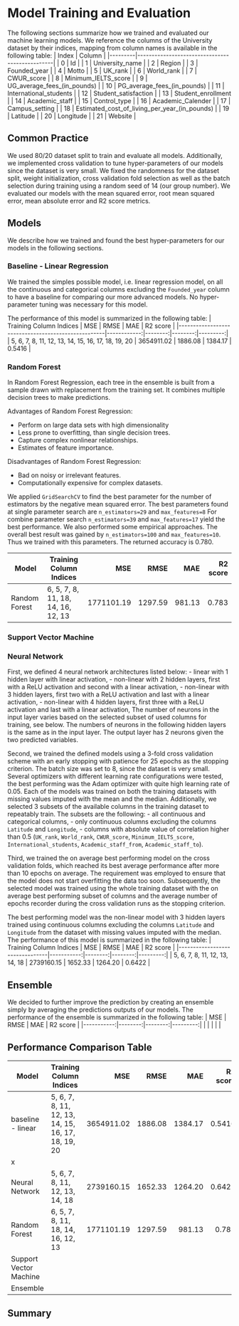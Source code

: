 # Model Training and Evaluation
The following sections summarize how we trained and evaluated our machine learning models. We reference the columns of the University dataset by their indices, mapping from column names is available in the following table:
|  Index  | Column                                         |
|---------|------------------------------------------------|
|  0      | Id                                             |
|  1      | University_name                                |
|  2      | Region                                         |
|  3      | Founded_year                                   |
|  4      | Motto                                          |
|  5      | UK_rank                                        |
|  6      | World_rank                                     |
|  7      | CWUR_score                                     |
|  8      | Minimum_IELTS_score                            |
|  9      | UG_average_fees_(in_pounds)                    |
|  10     | PG_average_fees_(in_pounds)                    |
|  11     | International_students                         |
|  12     | Student_satisfaction                           |
|  13     | Student_enrollment                             |
|  14     | Academic_staff                                 |
|  15     | Control_type                                   |
|  16     | Academic_Calender                              |
|  17     | Campus_setting                                 |
|  18     | Estimated_cost_of_living_per_year_(in_pounds)  |
|  19     | Latitude                                       |
|  20     | Longitude                                      |
|  21     | Website                                        |

## Common Practice
We used 80/20 dataset split to train and evaluate all models. Additionally, we implemented cross validation to tune hyper-parameters of our models since the dataset is very small. We fixed the randomness for the dataset split, weight initialization, cross validation fold selection as well as the batch selection during training using a random seed of 14 (our group number). We evaluated our models with the mean squared error, root mean squared error, mean absolute error and R2 score metrics. 

## Models
We describe how we trained and found the best hyper-parameters for our models in the following sections.

### Baseline - Linear Regression
We trained the simples possible model, i.e. linear regression model, on all the continuous and categorical columns excluding the `Founded_year` column to have a baseline for comparing our more advanced models. No hyper-parameter tuning was necessary for this model.

The performance of this model is summarized in the following table:
| Training Column Indices                            |         MSE |    RMSE |     MAE | R2 score |
|----------------------------------------------------|------------:|--------:|--------:|---------:|
| 5, 6, 7, 8, 11, 12, 13, 14, 15, 16, 17, 18, 19, 20 |  3654911.02 | 1886.08 | 1384.17 |   0.5416 |

### Random Forest

In Random Forest Regression, each tree in the ensemble is built from a sample drawn with replacement from the training set.
It combines multiple decision trees to make predictions.

Advantages of Random Forest Regression:

- Perform on large data sets with high dimensionality
- Less prone to overfitting, than single decision trees.
- Capture complex nonlinear relationships.
- Estimates of feature importance.

Disadvantages of Random Forest Regression:

- Bad on noisy or irrelevant features.
- Computationally expensive for complex datasets.

We applied `GridSearchCV` to find the best parameter for the number of estimators by the negative mean squared error.
The best parameters found at single parameter search are `n_estimators=29` and `max_features=8`
For combine parameter search `n_estimators=39` and `max_features=17` yield the best performance.
We also performed some empirical approaches.
The overall best result was gained by `n_estimators=100` and `max_features=10`.
Thus we trained with this parameters. The returned accuracy is 0.780.

| Model                    | Training Column Indices                            |        MSE |    RMSE |     MAE | R2 score |
| -------------------------|----------------------------------------------------|-----------:|--------:|--------:|---------:|
| Random Forest            | 6, 5, 7, 8, 11, 18, 14, 16, 12, 13                 | 1771101.19 | 1297.59 |  981.13 |   0.783  |

### Support Vector Machine

### Neural Network
First, we defined 4 neural network architectures listed below:
    - linear with 1 hidden layer with linear activation,
    - non-linear with 2 hidden layers, first with a ReLU activation and second with a linear activation,
    - non-linear with 3 hidden layers, first two with a ReLU activation and last with a linear activation,
    - non-linear with 4 hidden layers, first three with a ReLU activation and last with a linear activation,
The number of neurons in the input layer varies based on the selected subset of used columns for training, see below. The numbers of neurons in the following hidden layers is the same as in the input layer. The output layer has 2 neurons given the two predicted variables.

Second, we trained the defined models using a 3-fold cross validation scheme with an early stopping with patience for 25 epochs as the stopping criterion. The batch size was set to 8, since the dataset is very small. Several optimizers with different learning rate configurations were tested, the best performing was the Adam optimizer with quite high learning rate of 0.05. Each of the models was trained on both the training datasets with missing values imputed with the mean and the median. Additionally, we selected 3 subsets of the available columns in the training dataset to repeatably train. The subsets are the following:
    - all continuous and categorical columns,
    - only continuous columns excluding the columns `Latitude` and `Longitude`,
    - columns with absolute value of correlation higher than 0.5 (`UK_rank`, `World_rank`, `CWUR_score`, `Minimum_IELTS_score`, `International_students`, `Academic_staff_from`, `Academic_staff_to`).

Third, we trained the on average best performing model on the cross validation folds, which reached its best average performance after more than 10 epochs on average. The requirement was employed to ensure that the model does not start overfitting the data too soon. Subsequently, the selected model was trained using the whole training dataset with the on average best performing subset of columns and the average number of epochs recorder during the cross validation runs as the stopping criterion.

The best performing model was the non-linear model with 3 hidden layers trained using continuous columns excluding the columns `Latitude` and `Longitude` from the dataset with missing values imputed with the median. The performance of this model is summarized in the following table:
| Training Column Indices        |        MSE |    RMSE |     MAE | R2 score |
|--------------------------------|-----------:|--------:|--------:|---------:|
| 5, 6, 7, 8, 11, 12, 13, 14, 18 | 2739160.15 | 1652.33 | 1264.20 |   0.6422 |

## Ensemble
We decided to further improve the prediction by creating an ensemble simply by averaging the predictions outputs of our models. The performance of the ensemble is summarized in the following table:
|        MSE |    RMSE |     MAE | R2 score |
|-----------:|--------:|--------:|---------:|
|            |         |         |          |

## Performance Comparison Table
| Model                    | Training Column Indices                            |        MSE |    RMSE |     MAE | R2 score |
| -------------------------|----------------------------------------------------|-----------:|--------:|--------:|---------:|
| baseline - linear        | 5, 6, 7, 8, 11, 12, 13, 14, 15, 16, 17, 18, 19, 20 | 3654911.02 | 1886.08 | 1384.17 |   0.5416 |
| x                        |                                                    |            |         |         |          |
| Neural Network           | 5, 6, 7, 8, 11, 12, 13, 14, 18                     | 2739160.15 | 1652.33 | 1264.20 |   0.6422 |
| Random Forest            | 6, 5, 7, 8, 11, 18, 14, 16, 12, 13                 | 1771101.19 | 1297.59 |  981.13 |   0.783  |
| Support Vector Machine   |                                                    |            |         |         |          |
| Ensemble                 |                                                    |            |         |         |          |

## Summary
